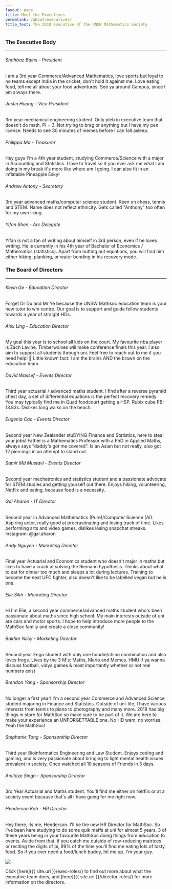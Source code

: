 ```yaml
---
layout: page
title: Meet the Executives
permalink: /about/executives/
title_text: The 2018 Executive of the UNSW Mathematics Society
---
```

<!-- TODO descriptions, formatting -->
### The Executive Body
----------------------------
###### Shahbaz Bains - President
I am a 3rd year Commerce/Advanced Mathematics, love sports but loyal to no teams except India in the cricket, don't hold it against me. Love eating food, tell me all about your food adventures. See ya around Campus, since I am always there.
###### Justin Huang - Vice President
3rd year mechanical engineering student. Only pleb in executive team that doesn't do math. Pi = 3. Not trying to brag or anything but I have my pen license. Needs to see 30 minutes of memes before I can fall asleep.

###### Philippa Ma - Treasurer
Hey guys I'm a 4th year student, studying Commerce/Science with a major in Accounting and Statistics. I love to travel so if you ever ask me what I am doing in my break it's more like where am I going. I can also fit in an inflatable Pineapple Esky!

###### Andrew Antony - Secretary
3rd year advanced maths/computer science student. Keen on chess, tennis and STEM. Name does not reflect ethnicity. Gets called "Anthony" too often for my own liking.


###### Yifan Shen - Arc Delegate
Yifan is not a fan of writing about himself in 3rd person, even if he loves writing. He is currently in his 4th year of Bachelor of Economics / Mathematics (statistics). Apart from nutting out equations, you will find him either hiking, planking, or water bending in his recovery mode.


### The Board of Directors
----------------------
###### Kevin Ge - Education Director
Forget Dr Du and Mr Ye because the UNSW Mathsoc education team is your new tutor to win centre. Our goal is to support and guide fellow students towards a year of straight HDs.

###### Alex Ling - Education Director
My goal this year is to school all kids on the court. My favourite nba player is Zach Lavine. Timberwolves will make conference finals this year. I also aim to support all students through uni. Feel free to reach out to me if you need help! 🙂 Little known fact: I am the brains AND the brawn on the education team.

###### David Wassef - Events Director
Third year actuarial / advanced maths student. I find after a reverse pyramid chest day, a set of differential equations is the perfect recovery remedy. You may typically find me in Quad foodcourt getting a HSP. Rubix cube PB: 13.83s. Dislikes long walks on the beach.

###### Eugenia Cao - Events Director
Second year New Zealander stuDYING Finance and Statistics, here to steal your jobs! Father is a Mathematics Professor with a PhD in Applied Maths, always says "daddy's got me covered". Is an Asian but not really, also got 12 piercings in an attempt to stand out.

###### Samir Md Mustavi - Events Director
Second year mechatronics and statistics student and a passionate advocate for STEM studies and getting yourself out there. Enjoys hiking, volunteering, Netflix and eating, because food is a necessity.

###### Gal Aharon - IT Director
Second year in Advanced Mathematics (Pure)/Computer Science (AI). Aspiring actor, really good at procrastinating and losing track of time. Likes performing arts and video games, dislikes losing snapchat streaks. Instagram: @gal.aharon

###### Andy Nguyen - Marketing Director
Final year Actuarial and Economics student who doesn't major in maths but likes to have a crack at solving the Riemann hypothesis. Thinks about what to eat for dinner too much and sleeps a lot during lectures. Training to become the next UFC fighter, also doesn't like to be labelled vegan but he is one.

###### Elie Sikh - Marketing Director
Hi I'm Elie, a second year commerce/advanced maths student who's been passionate about maths since high school. My main interests outside of uni are cars and motor sports. I hope to help introduce more people to the MathSoc family and create a close community!

###### Baktiar Niloy - Marketing Director
Second year Engo student with only one hoodie/chino combination and also loves frogs. Lives by the 3 M's: Maths, Mario and Memes. HMU if ya wanna discuss football, vidya games & most importantly whether or not real numbers exist

###### Brendon Yang - Sponsorship Director
No longer a first year! I'm a second year Commerce and Advanced Science student majoring in Finance and Statistics. Outside of uni-life, I have various interests from tennis to piano to photography and many more. 2018 has big things in store for MathSoc so make sure to be part of it. We are here to make your experience an UNFORGETTABLE one. No HD wam, no worries. Yeah the MathSoc!

###### Stephanie Tong - Sponsorship Director
Third year Bioinformatics Engineering and Law Student. Enjoys coding and gaming, and is very passionate about bringing to light mental health issues prevalent in society. Once watched all 10 seasons of Friends in 3 days.

###### Amitoze Singh - Sponsorship Director
3rd Year Actuarial and Maths student. You'll find me either on Netflix or at a society event because that's all I have going for me right now.

###### Henderson Koh - HR Director
Hey there, its me, Henderson. I'll be the new HR Director for MathSoc. So I've been here studying to do some quik maffs at uni for almost 5 years. 3 of these years being in your favourite MathSoc doing things from education to events. Aside from that, if you catch me outside of row-reducing matrices or reciting the digits of pi, 99% of the time you'll find me eating lots of tasty food. So if you ever need a food/lunch buddy, hit me up. I'm your guy.

<p>
	<div class="text-center">
		<img class="img-fluid center-block" src="{{ site.images }}/mathsoc-executives.jpg">
	</div>
</p>

Click [here]({{ site.url }}/exec-roles/) to find out more about what the executive team does, and [here]({{ site.url }}/director-roles/) for more information on the directors.
